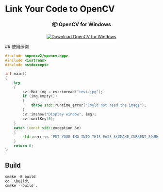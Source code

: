 # Link Your Code to OpenCV
<h3 align="center">📦 OpenCV for Windows</h3>

<p align="center">
  <a href="https://github.com/opencv/opencv/releases/download/4.10.0/opencv-4.10.0-windows.exe">
    <img src="https://img.shields.io/badge/Download-OpenCV%204.10.0-blue?style=for-the-badge&logo=windows" alt="Download OpenCV for Windows">
  </a>
</p>
## 使用示例

```cpp
#include <opencv2/opencv.hpp>
#include <iostream>
#include <stdexcept>

int main()
{
    try
    {
        cv::Mat img = cv::imread("test.jpg");
        if (img.empty())
        {
            throw std::runtime_error("Could not read the image");
        }
        cv::imshow("Display window", img);
        cv::waitKey(0);
    }
    catch (const std::exception &e)
    {
        std::cerr << "PUT YOUR IMG INTO THIS PASS ${CMAKE_CURRENT_SOURCE_DIR}/opencv/build/Debug\nOpenCV " << e.what() << std::endl;
    }
    return 0;
}
```

## Build

```cpp
cmake -B build
cd .\build\
cmake --build .
```
